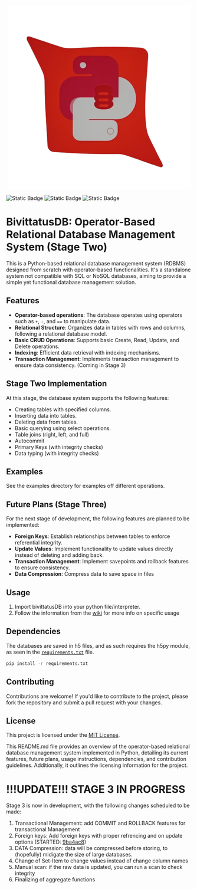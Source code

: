 <p align="center">
<img src="./logo.png" />
</p>

![Static Badge](https://img.shields.io/badge/Version-2.0.0-%20green)
![Static Badge](https://img.shields.io/badge/Language%20-%20Python%20(3.12)-blue)
![Static Badge](https://img.shields.io/badge/Status%20-%20Intermediate%20-%20blue)


# BivittatusDB: Operator-Based Relational Database Management System (Stage Two)

This is a Python-based relational database management system (RDBMS) designed from scratch with operator-based functionalities. It's a standalone system not compatible with SQL or NoSQL databases, aiming to provide a simple yet functional database management solution.

## Features
- **Operator-based operations**: The database operates using operators such as `+`, `-`, and `==` to manipulate data.
- **Relational Structure**: Organizes data in tables with rows and columns, following a relational database model.
- **Basic CRUD Operations**: Supports basic Create, Read, Update, and Delete operations.
- **Indexing**: Efficient data retrieval with indexing mechanisms.
- **Transaction Management**: Implements transaction management to ensure data consistency. (Coming in Stage 3)

## Stage Two Implementation
At this stage, the database system supports the following features:
- Creating tables with specified columns.
- Inserting data into tables.
- Deleting data from tables.
- Basic querying using select operations.
- Table joins (right, left, and full)
- Autocommit
- Primary Keys (with integrity checks)
- Data typing (with integrity checks)

## Examples
See the examples directory for examples off different operations.

## Future Plans (Stage Three)
For the next stage of development, the following features are planned to be implemented:
- **Foreign Keys**: Establish relationships between tables to enforce referential integrity.
- **Update Values**: Implement functionality to update values directly instead of deleting and adding back.
- **Transaction Management**: Implement savepoints and rollback features to ensure consistency.
- **Data Compression**: Compress data to save space in files

## Usage
1. Import bivittatusDB into your python file/interpreter.
2. Follow the information from the [wiki](https://github.com/HarbingerOfFire/PYDB/wiki) for more info on specific usage

## Dependencies
The databases are saved in h5 files, and as such requires the h5py module, as seen in the [`requirements.txt`](./requirements.txt) file.
```bash
pip install -r requirements.txt
```

## Contributing
Contributions are welcome! If you'd like to contribute to the project, please fork the repository and submit a pull request with your changes.

## License
This project is licensed under the [MIT License](LICENSE).

This README.md file provides an overview of the operator-based relational database management system implemented in Python, detailing its current features, future plans, usage instructions, dependencies, and contribution guidelines. Additionally, it outlines the licensing information for the project.

# !!!UPDATE!!! STAGE 3 IN PROGRESS
Stage 3 is now in development, with the following changes scheduled to be made:
1. Transactional Management: add COMMIT and ROLLBACK features for transactional Management
2. Foreign keys: Add foreign keys with proper refrencing and on update options (STARTED: [9ba4ac8](https://github.com/HarbingerOfFire/bivittatusDB/commit/9ba4ac8521493d290c6ee94c713dde8de9609bd9))
3. DATA Compression: data will be compressed before storing, to (hopefully) midigate the size of large databases.
4. Change of Set-Item to change values instead of change column names
5. Manual scan: if the raw data is updated, you can run a scan to check integrity
6. Finalizing of aggregate functions
